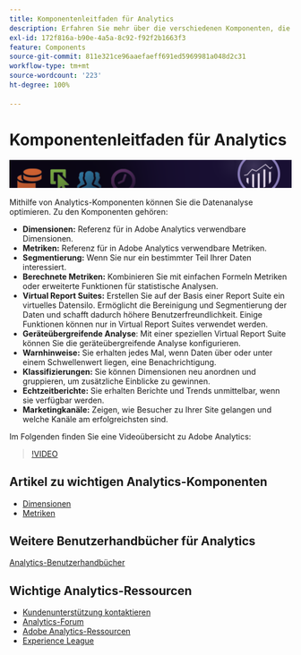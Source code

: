 ```yaml
---
title: Komponentenleitfaden für Analytics
description: Erfahren Sie mehr über die verschiedenen Komponenten, die Adobe Analytics bietet.
exl-id: 172f816a-b90e-4a5a-8c92-f92f2b1663f3
feature: Components
source-git-commit: 811e321ce96aaefaeff691ed5969981a048d2c31
workflow-type: tm+mt
source-wordcount: '223'
ht-degree: 100%

---
```


# Komponentenleitfaden für Analytics

![Banner](../../assets/doc_banner_components.png)

Mithilfe von Analytics-Komponenten können Sie die Datenanalyse optimieren. Zu den Komponenten gehören:

* **Dimensionen:** Referenz für in Adobe Analytics verwendbare Dimensionen.
* **Metriken:** Referenz für in Adobe Analytics verwendbare Metriken.
* **Segmentierung:** Wenn Sie nur ein bestimmter Teil Ihrer Daten interessiert.
* **Berechnete Metriken:** Kombinieren Sie mit einfachen Formeln Metriken oder erweiterte Funktionen für statistische Analysen.
* **Virtual Report Suites:** Erstellen Sie auf der Basis einer Report Suite ein virtuelles Datensilo. Ermöglicht die Bereinigung und Segmentierung der Daten und schafft dadurch höhere Benutzerfreundlichkeit. Einige Funktionen können nur in Virtual Report Suites verwendet werden.
* **Geräteübergreifende Analyse**: Mit einer speziellen Virtual Report Suite können Sie die geräteübergreifende Analyse konfigurieren.
* **Warnhinweise:** Sie erhalten jedes Mal, wenn Daten über oder unter einem Schwellenwert liegen, eine Benachrichtigung.
* **Klassifizierungen:** Sie können Dimensionen neu anordnen und gruppieren, um zusätzliche Einblicke zu gewinnen.
* **Echtzeitberichte:** Sie erhalten Berichte und Trends unmittelbar, wenn sie verfügbar werden.
* **Marketingkanäle:** Zeigen, wie Besucher zu Ihrer Site gelangen und welche Kanäle am erfolgreichsten sind.

Im Folgenden finden Sie eine Videoübersicht zu Adobe Analytics:

>[!VIDEO](https://video.tv.adobe.com/v/27429/?quality=12)

## Artikel zu wichtigen Analytics-Komponenten

* [Dimensionen](dimensions/overview.md)
* [Metriken](metrics/overview.md)

## Weitere Benutzerhandbücher für Analytics

[Analytics-Benutzerhandbücher](https://experienceleague.adobe.com/docs/analytics.html?lang=de)

## Wichtige Analytics-Ressourcen

* [Kundenunterstützung kontaktieren](https://experienceleague.adobe.com/?support-solution=Analytics&amp;lang=de#support)
* [Analytics-Forum](https://forums.adobe.com/community/experience-cloud/analytics-cloud/analytics)
* [Adobe Analytics-Ressourcen](https://experienceleaguecommunities.adobe.com/t5/adobe-analytics-discussions/adobe-analytics-resources/m-p/276666?profile.language=de)
* [Experience League](https://experienceleague.adobe.com/?lang=de#home)
